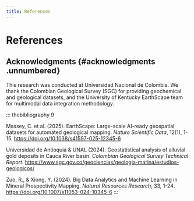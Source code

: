 ```yaml
---
title: References
---
```


# References

## Acknowledgments {#acknowledgments .unnumbered}

This research was conducted at Universidad Nacional de Colombia. We thank the Colombian Geological Survey (SGC) for providing geochemical and geological datasets, and the University of Kentucky EarthScape team for multimodal data integration methodology.

::: thebibliography
9

Massey, C. et al. (2025). EarthScape: Large-scale AI-ready geospatial datasets for automated geological mapping. *Nature Scientific Data*, 12(1), 1-15. <https://doi.org/10.1038/s41597-025-12345-6>

Universidad de Antioquia & UNAL (2024). Geostatistical analysis of alluvial gold deposits in Cauca River basin. *Colombian Geological Survey Technical Report*. <https://www.sgc.gov.co/geociencias/geologia-marina/estudios-geologicos/>

Zuo, R., & Xiong, Y. (2024). Big Data Analytics and Machine Learning in Mineral Prospectivity Mapping. *Natural Resources Research*, 33, 1-24. <https://doi.org/10.1007/s11053-024-10345-6>
:::

[^1]: <ecalderon@unal.edu.co>
